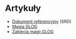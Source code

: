 # Artykuły

- [Dokument referencyjny](docs/cairn-srd-pl.md) (SRD)
- [Magia GLOG](docs/glog-magic-pl.md)
- [Zaklęcia magii GLOG](docs/glog-spells-pl.md)
